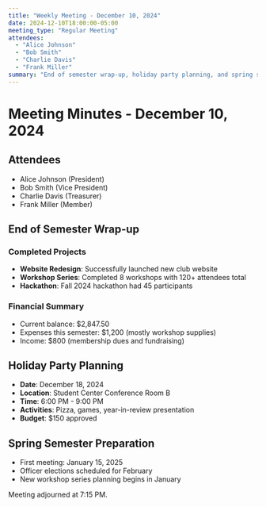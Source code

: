 ```yaml
---
title: "Weekly Meeting - December 10, 2024"
date: 2024-12-10T18:00:00-05:00
meeting_type: "Regular Meeting"
attendees:
  - "Alice Johnson"
  - "Bob Smith"
  - "Charlie Davis"
  - "Frank Miller"
summary: "End of semester wrap-up, holiday party planning, and spring semester preparation."
---
```


# Meeting Minutes - December 10, 2024

## Attendees
- Alice Johnson (President)
- Bob Smith (Vice President)
- Charlie Davis (Treasurer)
- Frank Miller (Member)

## End of Semester Wrap-up

### Completed Projects
- **Website Redesign**: Successfully launched new club website
- **Workshop Series**: Completed 8 workshops with 120+ attendees total
- **Hackathon**: Fall 2024 hackathon had 45 participants

### Financial Summary
- Current balance: $2,847.50
- Expenses this semester: $1,200 (mostly workshop supplies)
- Income: $800 (membership dues and fundraising)

## Holiday Party Planning
- **Date**: December 18, 2024
- **Location**: Student Center Conference Room B
- **Time**: 6:00 PM - 9:00 PM
- **Activities**: Pizza, games, year-in-review presentation
- **Budget**: $150 approved

## Spring Semester Preparation
- First meeting: January 15, 2025
- Officer elections scheduled for February
- New workshop series planning begins in January

Meeting adjourned at 7:15 PM.
